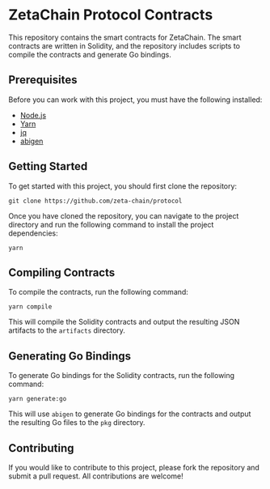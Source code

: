 # ZetaChain Protocol Contracts

This repository contains the smart contracts for ZetaChain. The smart contracts are written in Solidity, and the repository includes scripts to compile the contracts and generate Go bindings.

## Prerequisites

Before you can work with this project, you must have the following installed:

* [Node.js](https://nodejs.org/)
* [Yarn](https://yarnpkg.com/)
* [jq](https://stedolan.github.io/jq/)
* [abigen](https://geth.ethereum.org/docs/tools/abigen)

## Getting Started

To get started with this project, you should first clone the repository:

```
git clone https://github.com/zeta-chain/protocol
```

Once you have cloned the repository, you can navigate to the project directory and run the following command to install the project dependencies:

```
yarn
```

## Compiling Contracts

To compile the contracts, run the following command:

```
yarn compile
```

This will compile the Solidity contracts and output the resulting JSON artifacts to the `artifacts` directory.

## Generating Go Bindings

To generate Go bindings for the Solidity contracts, run the following command:

```
yarn generate:go
```

This will use `abigen` to generate Go bindings for the contracts and output the resulting Go files to the `pkg` directory.

## Contributing

If you would like to contribute to this project, please fork the repository and submit a pull request. All contributions are welcome!